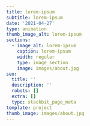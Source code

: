 ```yaml
---
title: lorem-ipsum
subtitle: lorem-ipsum
date: '2021-04-27'
type: animation
thumb_image_alt: lorem-ipsum
sections:
  - image_alt: lorem-ipsum
    caption: lorem-ipsum
    width: regular
    type: image_section
    image: images/about.jpg
seo:
  title: ''
  description: ''
  robots: []
  extra: []
  type: stackbit_page_meta
template: project
thumb_image: images/about.jpg
---
```

